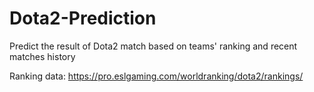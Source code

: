# Dota2-Prediction
Predict the result of Dota2 match based on teams' ranking and recent matches history

Ranking data: https://pro.eslgaming.com/worldranking/dota2/rankings/